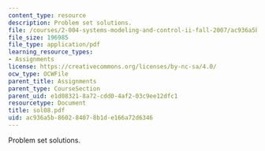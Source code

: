 ```yaml
---
content_type: resource
description: Problem set solutions.
file: /courses/2-004-systems-modeling-and-control-ii-fall-2007/ac936a5b860284078b1de166a72d6346_sol08.pdf
file_size: 196985
file_type: application/pdf
learning_resource_types:
- Assignments
license: https://creativecommons.org/licenses/by-nc-sa/4.0/
ocw_type: OCWFile
parent_title: Assignments
parent_type: CourseSection
parent_uid: e1d08321-8a72-cdd0-4af2-03c9ee12dfc1
resourcetype: Document
title: sol08.pdf
uid: ac936a5b-8602-8407-8b1d-e166a72d6346
---
```

Problem set solutions.